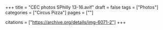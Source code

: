 +++
title = "CEC photos SPhilly 13-16.avif"
draft = false
tags = ["Photos"]
categories = ["Circus Pizza"]
pages = [""]

citations = ["https://archive.org/details/img-6071-2"]
+++
